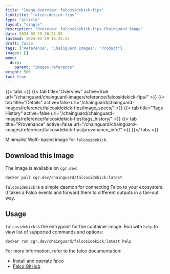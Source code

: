 ```yaml
---
title: "Image Overview: falcosidekick-fips"
linktitle: "falcosidekick-fips"
type: "article"
layout: "single"
description: "Overview: falcosidekick-fips Chainguard Image"
date: 2024-02-29 16:25:55
lastmod: 2024-02-29 16:25:55
draft: false
tags: ["Reference", "Chainguard Images", "Product"]
images: []
menu: 
  docs: 
    parent: "images-reference"
weight: 500
toc: true
---
```


{{< tabs >}}
{{< tab title="Overview" active=true url="/chainguard/chainguard-images/reference/falcosidekick-fips/" >}}
{{< tab title="Details" active=false url="/chainguard/chainguard-images/reference/falcosidekick-fips/image_specs/" >}}
{{< tab title="Tags History" active=false url="/chainguard/chainguard-images/reference/falcosidekick-fips/tags_history/" >}}
{{< tab title="Provenance" active=false url="/chainguard/chainguard-images/reference/falcosidekick-fips/provenance_info/" >}}
{{</ tabs >}}



<!--overview:start-->
Minimalist Wolfi-based image for `falcosidekick`.
<!--overview:end-->

<!--getting:start-->
## Download this Image
The image is available on `cgr.dev`:

```
docker pull cgr.dev/chainguard/falcosidekick:latest
```
<!--getting:end-->

<!--body:start-->
`falcosidekick` is a simple daemon for connecting Falco to your ecosystem. It takes a Falco events and forward them to different outputs in a fan-out way.

## Usage

`falcosidekick` is the entrypoint for the container image. Run with `help` to view
list of supported commands and options:

```bash
docker run cgr.dev/chainguard/falcosidekick:latest help
```

For more information, refer to the falco documentation:
- [Install and operate falco](https://falco.org/docs/install-operate/running/)
- [Falco GitHub](https://github.com/falcosecurity/falco)
<!--body:end-->

